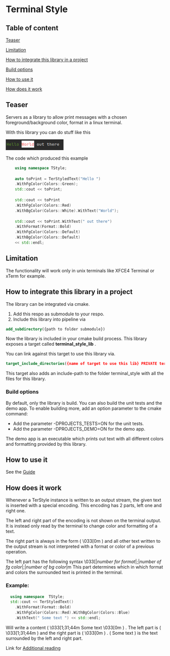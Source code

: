 # Terminal Style

## Table of content

[Teaser](#Teaser)

[Limitation](#Limitation)

[How to integrate this library in a project](#How-to-integrate-this-library-in-a-project)

[Build options](#Build-options)

[How to use it](#How-to-use-it)

[How does it work](#How-does-it-work)

## Teaser

Servers as a library to allow print messages with a chosen foreground/background color, format 
in a linux terminal.

With this library you can do stuff like this

![teaser_example](./pictures/teaser_example.png)

The code which produced this example

```c++
    using namespace TStyle;
    
    auto toPrint = TerStyledText("Hello ")
    .WithFgColor(Colors::Green);
    std::cout << toPrint;
    
    std::cout << toPrint
    .WithFgColor(Colors::Red)
    .WithBgColor(Colors::White).WithText("World");
    
    std::cout << toPrint.WithText(" out there")
    .WithFormat(Format::Bold)
    .WithFgColor(Colors::Default)
    .WithBgColor(Colors::Default)
    << std::endl;
```

## Limitation

The functionality will work only in unix terminals like XFCE4 Terminal or xTerm for example.

## How to integrate this library in a project

The library can be integrated via cmake.

1. Add this respo as submodule to your respo.
2. Include this library into pipeline via 

```cmake
add_subdirectory({path to folder submodule})
```

Now the library is included in your cmake build process. 
This library exposes a target called **terminal_style_lib** .

You can link against this target to use this library via.

```cmake
target_include_directories({name of target to use this lib} PRIVATE terminal_style_lib)
```

This target also adds an include-path to the folder terminal_style with all the files for this library.

### Build options

By default, only the library is build. You can also build the unit tests and the demo app.
To enable building more, add an option parameter to the cmake command:

- Add the parameter -DPROJECTS_TESTS=ON for the unit tests.
- Add the parameter -DPROJECTS_DEMO=ON for the demo app.

The demo app is an executable which prints out text with all different colors and 
formatting provided by this library.

## How to use it

See the [Guide](./Guide.md)

## How does it work

Whenever a TerStyle instance is written to an output stream, the given text
is inserted with a special encoding. This encoding has 2 parts, left one and right one.

The left and right part of the encoding is not shown on the terminal output. 
It is instead only read by the terminal to change color and formatting of a text.

The right part is always in the form ( \033[0m ) and all other text written to the output stream
is not interpreted with a format or color of a previous operation.

The left part has the following syntax 
\033[|*number for format*|;|*number of fg color*|;|*number of bg color*|m
This part determines which in which format and colors the surrounded text is printed in the terminal.

### Example: 
```cpp
  using namespace  TStyle;
  std::cout << TerStyledText()
    .WithFormat(Format::Bold)
    .WithFgColor(Colors::Red).WithBgColor(Colors::Blue)
    .WithText(" Some text ") << std::endl;
```
Will write a content ( \033[1;31;44m Some text \033[0m ) . The left part
is ( \033[1;31;44m ) and the right part is ( \033[0m ) . ( Some text ) is the text 
surrounded by the left and right part.

Link for [Additional reading](https://misc.flogisoft.com/bash/tip_colors_and_formatting)